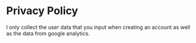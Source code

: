 # Privacy Policy
I only collect the user data that you input when creating an account as well as the data from google analytics.

